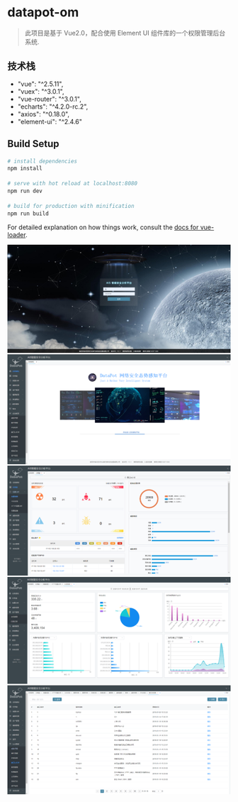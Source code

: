 # datapot-om

> 此项目是基于 Vue2.0，配合使用 Element UI 组件库的一个权限管理后台系统.

## 技术栈

* "vue": "^2.5.11",
* "vuex": "^3.0.1",
* "vue-router": "^3.0.1",
* "echarts": "^4.2.0-rc.2",
* "axios": "^0.18.0",
* "element-ui": "^2.4.6"

## Build Setup

``` bash
# install dependencies
npm install

# serve with hot reload at localhost:8080
npm run dev

# build for production with minification
npm run build
```

For detailed explanation on how things work, consult the [docs for vue-loader](http://vuejs.github.io/vue-loader).

![images](https://github.com/TiffanyHam/datapot3.0-page/blob/master/readme-pic/om01.png)
![images](https://github.com/TiffanyHam/datapot3.0-page/blob/master/readme-pic/om02.png)
![images](https://github.com/TiffanyHam/datapot3.0-page/blob/master/readme-pic/om03.png)
![images](https://github.com/TiffanyHam/datapot3.0-page/blob/master/readme-pic/om04.png)
![images](https://github.com/TiffanyHam/datapot3.0-page/blob/master/readme-pic/om05.png)
